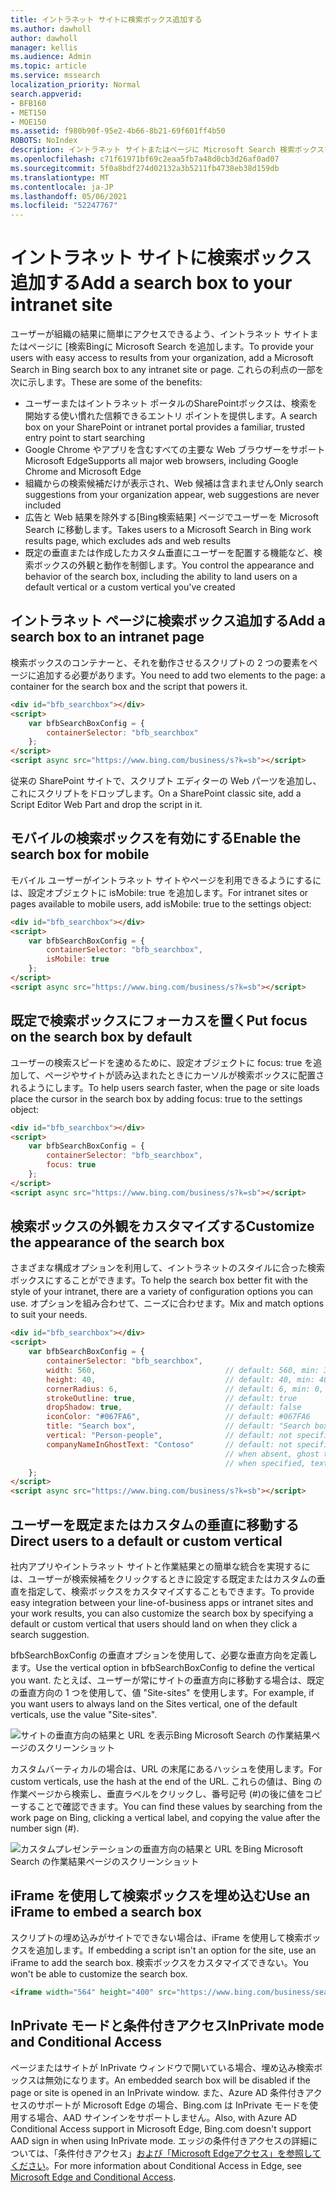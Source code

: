 ```yaml
---
title: イントラネット サイトに検索ボックス追加する
ms.author: dawholl
author: dawholl
manager: kellis
ms.audience: Admin
ms.topic: article
ms.service: mssearch
localization_priority: Normal
search.appverid:
- BFB160
- MET150
- MOE150
ms.assetid: f980b90f-95e2-4b66-8b21-69f601ff4b50
ROBOTS: NoIndex
description: イントラネット サイトまたはページに Microsoft Search 検索ボックスを追加することで、関連する検索候補を取得し、作業結果をより速く検索できます。
ms.openlocfilehash: c71f61971bf69c2eaa5fb7a48d0cb3d26af0ad07
ms.sourcegitcommit: 5f0a8bdf274d02132a3b5211fb4738eb38d159db
ms.translationtype: MT
ms.contentlocale: ja-JP
ms.lasthandoff: 05/06/2021
ms.locfileid: "52247767"
---
```

# <a name="add-a-search-box-to-your-intranet-site"></a><span data-ttu-id="33c89-103">イントラネット サイトに検索ボックス追加する</span><span class="sxs-lookup"><span data-stu-id="33c89-103">Add a search box to your intranet site</span></span>

<span data-ttu-id="33c89-104">ユーザーが組織の結果に簡単にアクセスできるよう、イントラネット サイトまたはページに [検索Bingに Microsoft Search を追加します。</span><span class="sxs-lookup"><span data-stu-id="33c89-104">To provide your users with easy access to results from your organization, add a Microsoft Search in Bing search box to any intranet site or page.</span></span> <span data-ttu-id="33c89-105">これらの利点の一部を次に示します。</span><span class="sxs-lookup"><span data-stu-id="33c89-105">These are some of the benefits:</span></span>

- <span data-ttu-id="33c89-106">ユーザーまたはイントラネット ポータルのSharePointボックスは、検索を開始する使い慣れた信頼できるエントリ ポイントを提供します。</span><span class="sxs-lookup"><span data-stu-id="33c89-106">A search box on your SharePoint or intranet portal provides a familiar, trusted entry point to start searching</span></span>
- <span data-ttu-id="33c89-107">Google Chrome やアプリを含むすべての主要な Web ブラウザーをサポートMicrosoft Edge</span><span class="sxs-lookup"><span data-stu-id="33c89-107">Supports all major web browsers, including Google Chrome and Microsoft Edge</span></span>
- <span data-ttu-id="33c89-108">組織からの検索候補だけが表示され、Web 候補は含まれません</span><span class="sxs-lookup"><span data-stu-id="33c89-108">Only search suggestions from your organization appear, web suggestions are never included</span></span>
- <span data-ttu-id="33c89-109">広告と Web 結果を除外する[Bing検索結果] ページでユーザーを Microsoft Search に移動します。</span><span class="sxs-lookup"><span data-stu-id="33c89-109">Takes users to a Microsoft Search in Bing work results page, which excludes ads and web results</span></span>
- <span data-ttu-id="33c89-110">既定の垂直または作成したカスタム垂直にユーザーを配置する機能など、検索ボックスの外観と動作を制御します。</span><span class="sxs-lookup"><span data-stu-id="33c89-110">You control the appearance and behavior of the search box, including the ability to land users on a default vertical or a custom vertical you've created</span></span>
  
## <a name="add-a-search-box-to-an-intranet-page"></a><span data-ttu-id="33c89-111">イントラネット ページに検索ボックス追加する</span><span class="sxs-lookup"><span data-stu-id="33c89-111">Add a search box to an intranet page</span></span>

<span data-ttu-id="33c89-112">検索ボックスのコンテナーと、それを動作させるスクリプトの 2 つの要素をページに追加する必要があります。</span><span class="sxs-lookup"><span data-stu-id="33c89-112">You need to add two elements to the page: a container for the search box and the script that powers it.</span></span>
  
```html
<div id="bfb_searchbox"></div>
<script>
    var bfbSearchBoxConfig = {
        containerSelector: "bfb_searchbox"
    };
</script>
<script async src="https://www.bing.com/business/s?k=sb"></script>
```

<span data-ttu-id="33c89-113">従来の SharePoint サイトで、スクリプト エディターの Web パーツを追加し、これにスクリプトをドロップします。</span><span class="sxs-lookup"><span data-stu-id="33c89-113">On a SharePoint classic site, add a Script Editor Web Part and drop the script in it.</span></span>
  
## <a name="enable-the-search-box-for-mobile"></a><span data-ttu-id="33c89-114">モバイルの検索ボックスを有効にする</span><span class="sxs-lookup"><span data-stu-id="33c89-114">Enable the search box for mobile</span></span>

<span data-ttu-id="33c89-115">モバイル ユーザーがイントラネット サイトやページを利用できるようにするには、設定オブジェクトに isMobile: true を追加します。</span><span class="sxs-lookup"><span data-stu-id="33c89-115">For intranet sites or pages available to mobile users, add isMobile: true to the settings object:</span></span>
  
```html
<div id="bfb_searchbox"></div>
<script>
    var bfbSearchBoxConfig = {
        containerSelector: "bfb_searchbox", 
        isMobile: true
    };
</script>
<script async src="https://www.bing.com/business/s?k=sb"></script>
```

## <a name="put-focus-on-the-search-box-by-default"></a><span data-ttu-id="33c89-116">既定で検索ボックスにフォーカスを置く</span><span class="sxs-lookup"><span data-stu-id="33c89-116">Put focus on the search box by default</span></span>

<span data-ttu-id="33c89-117">ユーザーの検索スピードを速めるために、設定オブジェクトに focus: true を追加して、ページやサイトが読み込まれたときにカーソルが検索ボックスに配置されるようにします。</span><span class="sxs-lookup"><span data-stu-id="33c89-117">To help users search faster, when the page or site loads place the cursor in the search box by adding focus: true to the settings object:</span></span>
  
```html
<div id="bfb_searchbox"></div>
<script>
    var bfbSearchBoxConfig = {
        containerSelector: "bfb_searchbox",
        focus: true
    };
</script>
<script async src="https://www.bing.com/business/s?k=sb"></script>
```

## <a name="customize-the-appearance-of-the-search-box"></a><span data-ttu-id="33c89-118">検索ボックスの外観をカスタマイズする</span><span class="sxs-lookup"><span data-stu-id="33c89-118">Customize the appearance of the search box</span></span> 

<span data-ttu-id="33c89-119">さまざまな構成オプションを利用して、イントラネットのスタイルに合った検索ボックスにすることができます。</span><span class="sxs-lookup"><span data-stu-id="33c89-119">To help the search box better fit with the style of your intranet, there are a variety of configuration options you can use.</span></span> <span data-ttu-id="33c89-120">オプションを組み合わせて、ニーズに合わせます。</span><span class="sxs-lookup"><span data-stu-id="33c89-120">Mix and match options to suit your needs.</span></span>

```html
<div id="bfb_searchbox"></div>
<script>
    var bfbSearchBoxConfig = {
        containerSelector: "bfb_searchbox",
        width: 560,                             // default: 560, min: 360, max: 650
        height: 40,                             // default: 40, min: 40, max: 72
        cornerRadius: 6,                        // default: 6, min: 0, max: 25                                   
        strokeOutline: true,                    // default: true
        dropShadow: true,                       // default: false
        iconColor: "#067FA6",                   // default: #067FA6
        title: "Search box",                    // default: "Search box"
        vertical: "Person-people",              // default: not specified, search box directs to the All vertical on the WORK results page
        companyNameInGhostText: "Contoso"       // default: not specified
                                                // when absent, ghost text will be "Search work"
                                                // when specified, text will be "Search <companyNameInGhostText>"
    };
</script>
<script async src="https://www.bing.com/business/s?k=sb"></script>
```

## <a name="direct-users-to-a-default-or-custom-vertical"></a><span data-ttu-id="33c89-121">ユーザーを既定またはカスタムの垂直に移動する</span><span class="sxs-lookup"><span data-stu-id="33c89-121">Direct users to a default or custom vertical</span></span>

<span data-ttu-id="33c89-122">社内アプリやイントラネット サイトと作業結果との簡単な統合を実現するには、ユーザーが検索候補をクリックするときに設定する既定またはカスタムの垂直を指定して、検索ボックスをカスタマイズすることもできます。</span><span class="sxs-lookup"><span data-stu-id="33c89-122">To provide easy integration between your line-of-business apps or intranet sites and your work results, you can also customize the search box by specifying a default or custom vertical that users should land on when they click a search suggestion.</span></span>

<span data-ttu-id="33c89-123">bfbSearchBoxConfig の垂直オプションを使用して、必要な垂直方向を定義します。</span><span class="sxs-lookup"><span data-stu-id="33c89-123">Use the vertical option in bfbSearchBoxConfig to define the vertical you want.</span></span> <span data-ttu-id="33c89-124">たとえば、ユーザーが常にサイトの垂直方向に移動する場合は、既定の垂直方向の 1 つを使用して、値 "Site-sites" を使用します。</span><span class="sxs-lookup"><span data-stu-id="33c89-124">For example, if you want users to always land on the Sites vertical, one of the default verticals, use the value "Site-sites".</span></span>

![サイトの垂直方向の結果と URL を表示Bing Microsoft Search の作業結果ページのスクリーンショット](media/sites-vertical-esb.png)

<span data-ttu-id="33c89-126">カスタムバーティカルの場合は、URL の末尾にあるハッシュを使用します。</span><span class="sxs-lookup"><span data-stu-id="33c89-126">For custom verticals, use the hash at the end of the URL.</span></span> <span data-ttu-id="33c89-127">これらの値は、Bing の作業ページから検索し、垂直ラベルをクリックし、番号記号 (#)の後に値をコピーすることで確認できます。</span><span class="sxs-lookup"><span data-stu-id="33c89-127">You can find these values by searching from the work page on Bing, clicking a vertical label, and copying the value after the number sign (#).</span></span>

![カスタムプレゼンテーションの垂直方向の結果と URL をBing Microsoft Search の作業結果ページのスクリーンショット](media/custom-vertical-esb.png)

## <a name="use-an-iframe-to-embed-a-search-box"></a><span data-ttu-id="33c89-129">iFrame を使用して検索ボックスを埋め込む</span><span class="sxs-lookup"><span data-stu-id="33c89-129">Use an iFrame to embed a search box</span></span>

<span data-ttu-id="33c89-130">スクリプトの埋め込みがサイトでできない場合は、iFrame を使用して検索ボックスを追加します。</span><span class="sxs-lookup"><span data-stu-id="33c89-130">If embedding a script isn't an option for the site, use an iFrame to add the search box.</span></span> <span data-ttu-id="33c89-131">検索ボックスをカスタマイズできない。</span><span class="sxs-lookup"><span data-stu-id="33c89-131">You won't be able to customize the search box.</span></span>
  
```html
<iframe width="564" height="400" src="https://www.bing.com/business/searchbox"></iframe>
```

## <a name="inprivate-mode-and-conditional-access"></a><span data-ttu-id="33c89-132">InPrivate モードと条件付きアクセス</span><span class="sxs-lookup"><span data-stu-id="33c89-132">InPrivate mode and Conditional Access</span></span>

<span data-ttu-id="33c89-133">ページまたはサイトが InPrivate ウィンドウで開いている場合、埋め込み検索ボックスは無効になります。</span><span class="sxs-lookup"><span data-stu-id="33c89-133">An embedded search box will be disabled if the page or site is opened in an InPrivate window.</span></span> <span data-ttu-id="33c89-134">また、Azure AD 条件付きアクセスのサポートが Microsoft Edge の場合、Bing.com は InPrivate モードを使用する場合、AAD サインインをサポートしません。</span><span class="sxs-lookup"><span data-stu-id="33c89-134">Also, with Azure AD Conditional Access support in Microsoft Edge, Bing.com doesn't support AAD sign in when using InPrivate mode.</span></span> <span data-ttu-id="33c89-135">エッジの条件付きアクセスの詳細については、「条件付きアクセス」[および「Microsoft Edgeアクセス」を参照してください](https://docs.microsoft.com/deployedge/ms-edge-security-conditional-access#accessing-conditional-access-protected-resources-in-microsoft-edge)。</span><span class="sxs-lookup"><span data-stu-id="33c89-135">For more information about Conditional Access in Edge, see [Microsoft Edge and Conditional Access](https://docs.microsoft.com/deployedge/ms-edge-security-conditional-access#accessing-conditional-access-protected-resources-in-microsoft-edge).</span></span> 